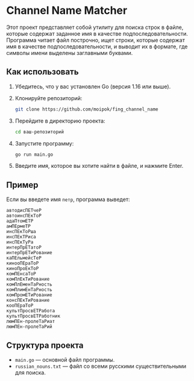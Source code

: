 
# Channel Name Matcher

Этот проект представляет собой утилиту для поиска строк в файле, которые содержат заданное имя в качестве подпоследовательности. Программа читает файл построчно, ищет строки, которые содержат имя в качестве подпоследовательности, и выводит их в формате, где символы имени выделены заглавными буквами.

## Как использовать

1. Убедитесь, что у вас установлен Go (версия 1.16 или выше).
2. Клонируйте репозиторий:

   ```bash
   git clone https://github.com/moipok/fing_channel_name
   ```

3. Перейдите в директорию проекта:

   ```bash
   cd ваш-репозиторий
   ```

4. Запустите программу:

   ```bash
   go run main.go
   ```

5. Введите имя, которое вы хотите найти в файле, и нажмите Enter.

## Пример

Если вы введете имя `петр`, программа выведет:

```
автодисПЕТчеР
автоинсПЕкТоР
адаПтомЕТР
амПЕрмеТР
инсПЕкТоРша
инсПЕкТРиса
инсПЕкТуРа
интерПрЕТатоР
интерПрЕТиРование
каПЕльмейсТеР
кинооПЕраТоР
киноПроЕкТоР
комПЕнсаТоР
комПлЕкТиРование
комПлЕменТаРность
комПлимЕнТаРность
комПромЕТиРование
консПЕкТиРование
кооПЕраТоР
культПросвЕТРабота
культПросвЕТРаботник
люмПЕн-пролеТаРиат
люмПЕн-пролеТаРий
```

## Структура проекта

- `main.go` — основной файл программы.
- `russian_nouns.txt` — файл со всеми русскими существительными для поиска.

